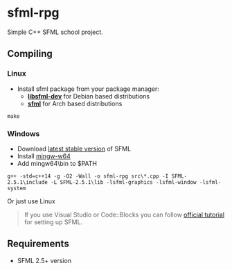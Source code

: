 # sfml-rpg
Simple C++ SFML school project.
## Compiling
### Linux
- Install sfml package from your package manager:
	- [**libsfml-dev**](https://packages.debian.org/buster/libsfml-dev) for Debian based distributions
	- [**sfml**](https://archlinux.org/packages/community/x86_64/sfml/) for Arch based distributions
```
make
```
	
### Windows
- Download [latest stable version](https://www.sfml-dev.org/download.php) of SFML
- Install [mingw-w64](http://mingw-w64.org/doku.php/download/mingw-builds)
- Add mingw64\bin to $PATH
```
g++ -std=c++14 -g -O2 -Wall -o sfml-rpg src\*.cpp -I SFML-2.5.1\include -L SFML-2.5.1\lib -lsfml-graphics -lsfml-window -lsfml-system
```
Or just use Linux
> If you use Visual Studio or Code::Blocks you can follow [official tutorial](https://www.sfml-dev.org/tutorials) for setting up SFML.
## Requirements
- SFML 2.5+ version
